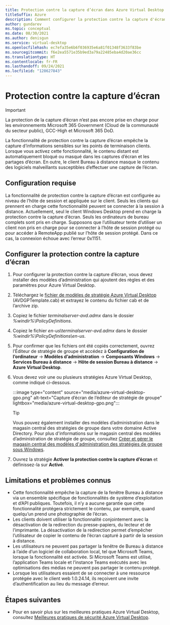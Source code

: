 ```yaml
---
title: Protection contre la capture d’écran dans Azure Virtual Desktop
titleSuffix: Azure
description: Comment configurer la protection contre la capture d'écran pour Azure Virtual Desktop.
author: gundarev
ms.topic: conceptual
ms.date: 08/30/2021
ms.author: denisgun
ms.service: virtual-desktop
ms.openlocfilehash: ec7efa35e6b6f036935e6a81f01348f3633f83be
ms.sourcegitcommit: f6e2ea5571e35b9ed3a79a22485eba4d20ae36cc
ms.translationtype: HT
ms.contentlocale: fr-FR
ms.lasthandoff: 09/24/2021
ms.locfileid: "128627843"
---
```

# <a name="screen-capture-protection"></a>Protection contre la capture d’écran

>[!IMPORTANT]
>La protection de la capture d’écran n’est pas encore prise en charge pour les environnements Microsoft 365 Government (Cloud de la communauté du secteur public), GCC-High et Microsoft 365 DoD.

La fonctionnalité de protection contre la capture d’écran empêche la capture d’informations sensibles sur les points de terminaison clients. Lorsque vous activez cette fonctionnalité, le contenu distant est automatiquement bloqué ou masqué dans les captures d’écran et les partages d’écran. En outre, le client Bureau à distance masque le contenu des logiciels malveillants susceptibles d’effectuer une capture de l’écran.

## <a name="prerequisites"></a>Configuration requise

La fonctionnalité de protection contre la capture d’écran est configurée au niveau de l’hôte de session et appliquée sur le client. Seuls les clients qui prennent en charge cette fonctionnalité peuvent se connecter à la session à distance. Actuellement, seul le client Windows Desktop prend en charge la protection contre la capture d’écran. Seuls les ordinateurs de bureau complets sont pris en charge. Supposons que l’utilisateur tente d’utiliser un client non pris en charge pour se connecter à l’hôte de session protégé ou pour accéder à RemoteApp publié sur l’hôte de session protégé. Dans ce cas, la connexion échoue avec l’erreur 0x1151. 

## <a name="configure-screen-capture-protection"></a>Configurer la protection contre la capture d’écran

1. Pour configurer la protection contre la capture d’écran, vous devez installer des modèles d’administration qui ajoutent des règles et des paramètres pour Azure Virtual Desktop. 
2. Téléchargez le [fichier de modèles de stratégie Azure Virtual Desktop](https://aka.ms/avdgpo) (AVDGPTemplate.cab) et extrayez le contenu du fichier cab et de l’archive zip.
3. Copiez le fichier *terminalserver-avd.admx* dans le dossier *%windir%\PolicyDefinitions*.
4. Copiez le fichier *en-us\terminalserver-avd.admx* dans le dossier *%windir%\PolicyDefinitions\en-us*.
5. Pour confirmer que les fichiers ont été copiés correctement, ouvrez l’Éditeur de stratégie de groupe et accédez à **Configuration de l’ordinateur** -> **Modèles d’administration** -> **Composants Windows** -> **Services Bureau à distance** -> **Hôte de session Bureau à distance** -> **Azure Virtual Desktop**.
6. Vous devez voir une ou plusieurs stratégies Azure Virtual Desktop, comme indiqué ci-dessous.

   :::image type="content" source="media/azure-virtual-desktop-gpo.png" alt-text="Capture d’écran de l’éditeur de stratégie de groupe" lightbox="media/azure-virtual-desktop-gpo.png":::

   > [!TIP]
   > Vous pouvez également installer des modèles d’administration dans le magasin central des stratégies de groupe dans votre domaine Active Directory.
   > Pour plus d'informations sur le magasin central des modèles d’administration de stratégie de groupe, consultez [Créer et gérer le magasin central des modèles d'administration des stratégies de groupe sous Windows](/troubleshoot/windows-client/group-policy/create-and-manage-central-store).

7. Ouvrez la stratégie **Activer la protection contre la capture d’écran** et définissez-la sur **Activé**.

## <a name="limitations-and-known-issues"></a>Limitations et problèmes connus

- Cette fonctionnalité empêche la capture de la fenêtre Bureau à distance via un ensemble spécifique de fonctionnalités de système d’exploitation et d’API publiques. Toutefois, il n’y a aucune garantie que cette fonctionnalité protégera strictement le contenu, par exemple, quand quelqu’un prend une photographie de l’écran.
- Les clients doivent utiliser la fonctionnalité conjointement avec la désactivation de la redirection du presse-papiers, du lecteur et de l’imprimante. La désactivation de la redirection permet d’empêcher l’utilisateur de copier le contenu de l’écran capturé à partir de la session à distance.
- Les utilisateurs ne peuvent pas partager la fenêtre de Bureau à distance à l’aide d’un logiciel de collaboration local, tel que Microsoft Teams, lorsque la fonctionnalité est activée. Si Microsoft Teams est utilisé, l’application Teams locale et l’instance Teams exécutés avec les optimisations des médias ne peuvent pas partager le contenu protégé.
- Lorsque les utilisateurs essaient de se connecter à une ressource protégée avec le client web 1.0.24.14, ils reçoivent une invite d’authentification au lieu du message d’erreur.

## <a name="next-steps"></a>Étapes suivantes

* Pour en savoir plus sur les meilleures pratiques Azure Virtual Desktop, consultez [Meilleures pratiques de sécurité Azure Virtual Desktop](security-guide.md).
